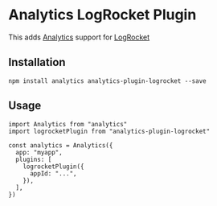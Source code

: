 # Analytics LogRocket Plugin

This adds [Analytics](https://github.com/DavidWells/analytics) support for [LogRocket](https://logrocket.com/)

## Installation

```
npm install analytics analytics-plugin-logrocket --save
```

## Usage

```
import Analytics from "analytics"
import logrocketPlugin from "analytics-plugin-logrocket"

const analytics = Analytics({
  app: "myapp",
  plugins: [
    logrocketPlugin({
      appId: "...",
    }),
  ],
})
```
